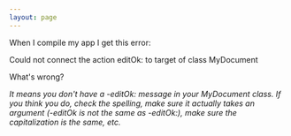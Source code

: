 ```yaml
---
layout: page
---
```


When I compile my app I get this error:

    

Could not connect the action editOk: to target of class MyDocument



What's wrong?

*It means you don't have a -editOk: message in your MyDocument class. If you think you do, check the spelling, make sure it actually takes an argument (-editOk is not the same as -editOk:), make sure the capitalization is the same, etc.*
